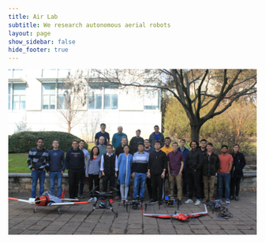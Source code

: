 ```yaml
---
title: Air Lab
subtitle: We research autonomous aerial robots
layout: page
show_sidebar: false
hide_footer: true
---
```


![Air Lab](img/group_pic.JPG)
